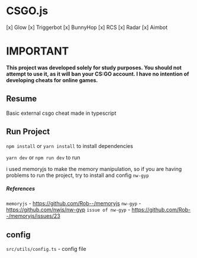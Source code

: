 # CSGO.js

[x] Glow
[x] Triggerbot
[x] BunnyHop
[x] RCS
[x] Radar
[x] Aimbot

# IMPORTANT

**This project was developed solely for study purposes. You should not attempt to use it, as it will ban your CS:GO account. I have no intention of developing cheats for online games.**

## Resume

Basic external csgo cheat made in typescript

## Run Project

`npm install` or `yarn install` to install dependencies

`yarn dev` or `npm run dev` to run

i used memoryjs to make the memory manipulation, so if you are having problems to run the project, try to install and config 
`nw-gyp`

##### References

`memoryjs` - https://github.com/Rob--/memoryjs
`nw-gyp` - https://github.com/nwjs/nw-gyp
`issue of nw-gyp` - https://github.com/Rob--/memoryjs/issues/23

## config

`src/utils/config.ts` - config file
